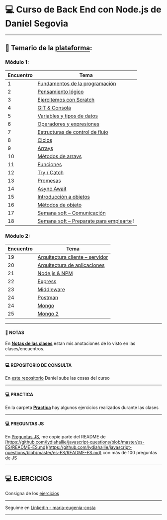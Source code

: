 # :computer: Curso de Back End con Node.js de Daniel Segovia

---

## :book: Temario de la [plataforma](https://danielsegovia.com/plataforma):

### Módulo 1:

| Encuentro | Tema                                                                                                                                |
| --------- | ----------------------------------------------------------------------------------------------------------------------------------- |
| 1         | [Fundamentos de la programación](https://github.com/eugenia1984/node/blob/main/ds_node/teoria/01-fundamentos-de-la-programacion.md) |
| 2         | [Pensamiento lógico](https://github.com/eugenia1984/node/blob/main/ds_node/teoria/02-pensamiento-logico.md)                         |
| 3         | [Ejercitemos con Scratch](https://github.com/eugenia1984/node/blob/main/ds_node/teoria/03_ejercitemos_con_scratch.md)               |
| 4         | [GIT & Consola](https://github.com/eugenia1984/node/blob/main/ds_node/teoria/04_git_consola.md)                                     |
| 5         | [Variables y tipos de datos](https://github.com/eugenia1984/node/blob/main/ds_node/teoria/05_variables_tipo_de_datos.md)            |
| 6         | [Operadores y expresiones](https://github.com/eugenia1984/node/blob/main/ds_node/teoria/06_operadores_y_expresiones.md)             |
| 7         | [Estructuras de control de flujo](https://github.com/eugenia1984/node/blob/main/ds_node/teoria/07_estructuras_de_control.md)        |
| 8         | [Ciclos](https://github.com/eugenia1984/node/blob/main/ds_node/teoria/08_ciclos.md)                                                 |
| 9         | [Arrays](https://github.com/eugenia1984/node/blob/main/ds_node/teoria/09_arrays.md)                                                 |
| 10        | [Métodos de arrays](https://github.com/eugenia1984/node/blob/main/ds_node/teoria/10_metodos_arrays.md)                              |
| 11        | [Funciones](https://github.com/eugenia1984/node/blob/main/ds_node/teoria/11_funciones.md)                                           |
| 12        | [Try / Catch](https://github.com/eugenia1984/node/blob/main/ds_node/teoria/12_try_catch.md)                                         |
| 13        | [Promesas](https://github.com/eugenia1984/node/blob/main/ds_node/teoria/13_promesas.md)                                             |
| 14        | [Async Await](https://github.com/eugenia1984/node/blob/main/ds_node/teoria/14_async_await.md)                                       |
| 15        | [Introducción a objetos](https://github.com/eugenia1984/node/blob/main/ds_node/teoria/15_intro_objetos.md)                          |
| 16        | [Métodos de objeto](https://github.com/eugenia1984/node/blob/main/ds_node/teoria/16_metodos_objetos.md)                             |
| 17        | [Semana soft – Comunicación](https://github.com/eugenia1984/node/blob/main/ds_node/teoria/17_comunicacion.md)                       |
| 18        | [Semana soft – Preparate para emplearte](https://github.com/eugenia1984/node/blob/main/ds_node/teoria/18_emplearte.md) !            |

### Módulo 2:

| Encuentro | Tema                                                                                                                   |
| --------- | ---------------------------------------------------------------------------------------------------------------------- |
| 19        | [Arquitectura cliente – servidor](https://github.com/eugenia1984/node/blob/main/ds_node/teoria/19_cliente_servidor.md) |
| 20        | [Arquitectura de aplicaciones](https://github.com/eugenia1984/node/blob/main/ds_node/teoria/20_arquitectura_app.md)    |
| 21        | [Node.js & NPM](https://github.com/eugenia1984/node/blob/main/ds_node/teoria/21_npm.md)                                |
| 22        | [Express](https://github.com/eugenia1984/node/blob/main/ds_node/teoria/22_express.md)                                  |
| 23        | [Middleware](https://github.com/eugenia1984/node/blob/main/ds_node/teoria/23_middleware.md)                            |
| 24        | [Postman](https://github.com/eugenia1984/node/blob/main/ds_node/teoria/24_postman.md)                                  |
| 24        | [Mongo](https://github.com/eugenia1984/node/blob/main/ds_node/teoria/25_mongo.md)                                      |
| 25        | [Mongo 2](https://github.com/eugenia1984/node/blob/main/ds_node/teoria/26_mongo2.md)                                   |

---

#### :book: NOTAS

En [**Notas de las clases**](https://github.com/eugenia1984/node/blob/main/ds_node/notas.md) estan mis anotaciones de lo visto en las clases/encuentros.

---

#### :computer: REPOSITORIO DE CONSULTA

En [este repositorio](https://github.com/eugenia1984/node/blob/main/ds_node/05-variables) Daniel sube las cosas del curso

---

#### :computer: PRACTICA

En la carpeta [**Practica**](https://github.com/eugenia1984/node/blob/main/ds_node/practica) hay algunos ejercicios realizados durante las clases

---

#### :computer: PREGUNTAS JS

En [Preguntas JS](https://github.com/eugenia1984/node/blob/main/ds_node/preguntas_javascript.md), me copie parte del README de [https://github.com/lydiahallie/javascript-questions/blob/master/es-ES/README-ES.md](https://github.com/lydiahallie/javascript-questions/blob/master/es-ES/README-ES.md) con más de 100 preguntas de JS

---

## :computer: EJERCICIOS

Consigna de los [ejercicios](https://github.com/eugenia1984/node/blob/main/ds_node/ejercicios.md)

---

Seguime en [LinkedIn - maria-eugenia-costa](https://www.linkedin.com/in/maria-eugenia-costa/)

---
